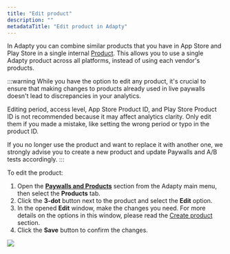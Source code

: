 ```yaml
---
title: "Edit product"
description: ""
metadataTitle: "Edit product in Adapty"
---
```


In Adapty you can combine similar products that you have in App Store and Play Store in a single internal [Product](product). This allows you to use a single Adapty product across all platforms, instead of using each vendor's products.

:::warning
While you have the option to edit any product, it's crucial to ensure that making changes to products already used in live paywalls doesn't lead to discrepancies in your analytics.

Editing period, access level, App Store Product ID, and Play Store Product ID is not recommended because it may affect analytics clarity. Only edit them if you made a mistake, like setting the wrong period or typo in the product ID.

If you no longer use the product and want to replace it with another one, we strongly advise you to create a new product and update Paywalls and A/B tests accordingly.
:::

To edit the product:

1. Open the **[Paywalls and Products](https://app.adapty.io/products)** section from the Adapty main menu, then select the **Products** tab.
2. Click the **3-dot** button next to the product and select the **Edit** option.
3. In the opened **Edit** window, make the changes you need. For more details on the options in this window, please read the [Create product](create-product) section.
4. Click the **Save** button to confirm the changes.


<div style={{ textAlign: 'center' }}>
  <img 
    src="https://files.readme.io/4218c22-edit_product.png" 
    style={{ width: '700px', border: '1px solid grey' }}
  />
</div>


